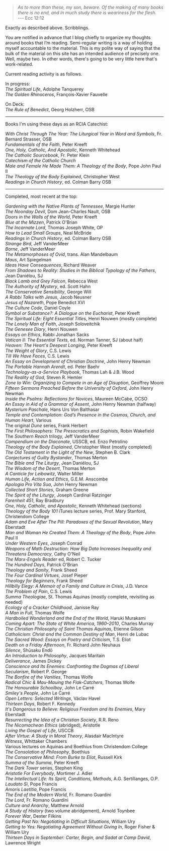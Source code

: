 >_As to more than these, my son, beware. Of the making of many books there is no end, and in much study there is weariness for the flesh._  
--- Ecc 12:12

Exactly as described above. Scribblings.

You are notified in advance that I blog chiefly to organize my thoughts around books that I’m reading. Semi-regular writing is a way of holding myself accountable to the material. This is my polite way of saying that the bulk of the material on this site has an intended audience of precisely one. Well, maybe two. In other words, there's going to be very little here that's work-related.

Current reading activity is as follows.

In progress:  
_The Spiritual Life_, Adolphe Tanquerey  
_The Golden Rhinoceros_, François-Xavier Fauvelle  

On Deck:  
_The Rule of Benedict_, Georg Holzherr, OSB  

---
Books I'm using these days as an RCIA Catechist:

_With Christ Through The Year: The Liturgical Year in Word and Symbols_, Fr. Bernard Strasser, OSB  
_Fundamentals of the Faith_, Peter Kreeft  
_One, Holy, Catholic, And Apostolic_, Kenneth Whitehead  
_The Catholic Sourcebook_, Fr. Peter Klein  
_Catechism of the Catholic Church_  
_Male and Female He Made Them: A Theology of the Body_, Pope John Paul II  
_The Theology of the Body Explained_, Christopher West  
_Readings in Church History_, ed. Colman Barry OSB  

---
Completed, most recent at the top:  

_Gardening with the Native Plants of Tennessee_, Margie Hunter  
_The Noonday Devil_, Dom Jean-Charles Nault, OSB  
_Doors in the Walls of the World_, Peter Kreeft  
_Blue at the Mizzen_, Patrick O'Brian  
_The Incarnate Lord_, Thomas Joseph White, OP  
_How to Lead Small Groups_, Neal McBride  
_Readings in Church History_, ed. Colman Barry OSB  
_Strange Bird_, Jeff VanderMeer  
_Borne_, Jeff VanderMeer  
_The Metamorphoses of Ovid_, trans. Alan Mandelbaum  
_Maus_, Art Spiegelman  
_Ideas Have Consequences_, Richard Weaver  
_From Shadows to Reality: Studies in the Biblical Typology of the Fathers_, Jean Daniélou, SJ  
_Black Lamb and Grey Falcon_, Rebecca West  
_The Authority of Mystery_, ed. Scott Hahn  
_The Conservative Sensibility_, George Will  
_A Rabbi Talks with Jesus_, Jacob Neusner  
_Jesus of Nazareth_, Pope Benedict XVI  
_The Culture Code_, Daniel Coyle  
_Symbol or Substance?: A Dialogue on the Eucharist_, Peter Kreeft  
_The Spiritual Life: Eight Essential Titles_, Henri Nouwen  (mostly complete)  
_The Lonely Man of Faith_, Joseph Soloveitchik  
_The Genesee Diary_, Henri Nouwen  
_Essays on Ethics_, Rabbi Jonathan Sacks  
_Vatican II: The Essential Texts_, ed. Norman Tanner, SJ  (about half)  
_Heaven: The Heart's Deepest Longing_, Peter Kreeft  
_The Weight of Glory_, C.S. Lewis  
_Till We Have Faces_, C.S. Lewis  
_An Essay on Development of Christian Doctrine_, John Henry Newman  
_The Portable Hannah Arendt_, ed. Peter Baehr  
_Technology-as-a-Service Playbook_, Thomas Lah & J.B. Wood  
_The Reality of God_, Steven R. Hemler  
_Zone to Win: Organizing to Compete in an Age of Disuption_, Geoffrey Moore  
_Fifteen Sermons Preached Before the University of Oxford_, John Henry Newman  
_Inside the Psalms: Reflections for Novices_, Maureen McCabe, OCSO  
_An Essay in Aid of a Grammar of Assent_, John Henry Newman (halfway)  
_Mysterium Paschale_, Hans Urs Von Balthasar  
_Temple and Contemplation: God’s Presence in the Cosmos, Church, and Human Heart_, Various  
The original _Dune_ series, Frank Herbert  
_The First Philosophers: The Presocratics and Sophists_, Robin Wakefield    
The _Southern Reach_ trilogy, Jeff VanderMeer  
_Compendium on the Diaconate_, USSCB, ed. Enzo Petrolino  
_Theology of the Body Explained_,  Christopher West  (mostly completed)  
_The Old Testament in the Light of the New_, Stephen B. Clark  
_Conjectures of Guilty Bystander_, Thomas Merton  
_The Bible and The Liturgy_, Jean Daniélou, SJ  
_The Wisdom of the Desert_, Thomas Merton    
_A Canticle for Leibowitz_, Walter Miller  
_Human Life, Action and Ethics_, G.E.M. Anscombe  
_Apologia Pro Vita Sua_, John Henry Newman  
_Collected Short Stories_, Graham Greene  
_The Spirit of the Liturgy_, Joseph Cardinal Ratzinger      
_Farenheit 451_, Ray Bradbury  
_One, Holy, Catholic, and Apostolic_, Kenneth Whitehead (sections)  
_Theology of the Body 101_ iTunes lecture series, Prof. Mary Stanford, Christendom College  
_Adam and Eve After The Pill: Paradoxes of the Sexual Revolution_, Mary Eberstadt  
_Man and Woman He Created Them: A Theology of the Body_, Pope John Paul II  
_Under Western Eyes_, Joseph Conrad  
_Weapons of Math Destruction: How Big Data Increases Inequality and Threatens Democracy_, Cathy O'Neil  
_The Marx-Engels Reader_ ed, Robert C. Tucker  
_The Hundred Days_, Patrick O'Brian  
_Theology and Sanity_, Frank Sheed  
_The Four Cardinal Virtues_, Josef Pieper  
_Theology for Beginners_, Frank Sheed  
_Hillbilly Elegy: A Memoir of a Family and Culture in Crisis_, J.D. Vance  
_The Problem of Pain_, C.S. Lewis  
_Summa Theologiae_, St. Thomas Aquinas (mostly complete, revisiting as needed)  
_Ecology of a Cracker Childhood_, Janisse Ray  
_A Man in Full_, Thomas Wolfe  
_Hardboiled Wonderland and the End of the World_, Haruki Murakami  
_Coming Apart: The State of White America, 1960–2010_, Charles Murray  
_The Christian Philosophy of Saint Thomas Aquinas_, Etienne Gilson  
_Catholicism: Christ and the Common Destiny of Man_, Henri de Lubac  
_The Sacred Wood: Essays on Poetry and Criticism_, T.S. Eliot  
_Death on a Friday Afternoon_, Fr. Richard John Neuhaus  
_Silence_, Shūsaku Endō  
_An Introduction to Philosophy_, Jacques Maritain  
_Deliverance_, James Dickey  
_Conscience and Its Enemies: Confronting the Dogmas of Liberal Secularism_, Robert P. George  
_The Bonfire of the Vanities_, Thomas Wolfe  
_Radical Chic & Mau-Mauing the Flak-Catchers_, Thomas Wolfe  
_The Honourable Schoolboy_, John Le Carré  
_Smiley's People_, John Le Carré  
_Open Letters: Selected Writings_, Václav Havel  
_Thirteen Days_, Robert F. Kennedy  
_It's Dangerous to Believe: Religious Freedom and Its Enemies_, Mary Eberstadt  
_Resurrecting the Idea of a Christian Society_, R.R. Reno  
_The Nicomachean Ethics_ (abridged), Aristotle  
_Living the Gospel of Life_, USCCB  
_After Virtue: A Study in Moral Theory_, Alasdair MacIntyre  
_Witness_, Whittaker Chambers  
Various lectures on Aquinas and Boethius from Christendom College  
_The Consolation of Philosophy_, Boethius  
_The Conservative Mind: From Burke to Eliot_, Russell Kirk  
_Summa of the Summa_, Peter Kreeft  
The _Dark Tower_ series, Stephen King  
_Aristotle For Everybody_, Mortimer J. Adler  
_The Intellectual Life: Its Spirit, Conditions, Methods_, A.G. Sertillanges, O.P.  
_Laudato Si_, Pope Francis  
_Amoris Laetitia_, Pope Francis  
_The End of the Modern World_, Fr. Romano Guardini  
_The Lord_, Fr. Romano Guardini  
_Culture and Anarchy_, Matthew Arnold  
_A Study of History_ (two volume abridgement), Arnold Toynbee  
_Forever War_, Dexter Filkins  
_Getting Past No: Negotiating in Difficult Situations_, William Ury  
_Getting to Yes: Negotiating Agreement Without Giving In_, Roger Fisher & William Ury  
_Thirteen Days in September: Carter, Begin, and Sadat at Camp David_, Lawrence Wright  
